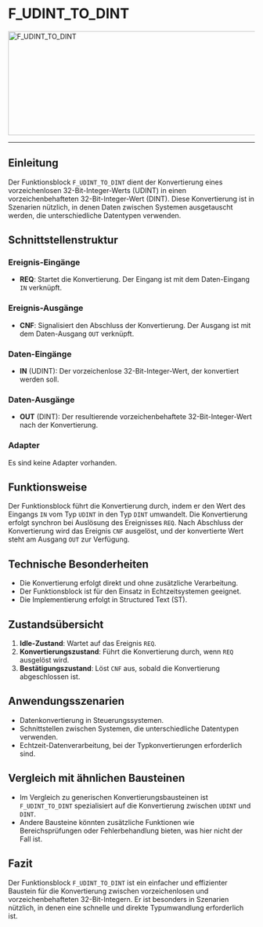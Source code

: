 # F_UDINT_TO_DINT

<img width="1454" height="212" alt="F_UDINT_TO_DINT" src="https://github.com/user-attachments/assets/c47b354a-12d3-401a-b4b6-b6e8f6493ba0" />

* * * * * * * * * *
## Einleitung
Der Funktionsblock `F_UDINT_TO_DINT` dient der Konvertierung eines vorzeichenlosen 32-Bit-Integer-Werts (UDINT) in einen vorzeichenbehafteten 32-Bit-Integer-Wert (DINT). Diese Konvertierung ist in Szenarien nützlich, in denen Daten zwischen Systemen ausgetauscht werden, die unterschiedliche Datentypen verwenden.

## Schnittstellenstruktur
### **Ereignis-Eingänge**
- **REQ**: Startet die Konvertierung. Der Eingang ist mit dem Daten-Eingang `IN` verknüpft.

### **Ereignis-Ausgänge**
- **CNF**: Signalisiert den Abschluss der Konvertierung. Der Ausgang ist mit dem Daten-Ausgang `OUT` verknüpft.

### **Daten-Eingänge**
- **IN** (UDINT): Der vorzeichenlose 32-Bit-Integer-Wert, der konvertiert werden soll.

### **Daten-Ausgänge**
- **OUT** (DINT): Der resultierende vorzeichenbehaftete 32-Bit-Integer-Wert nach der Konvertierung.

### **Adapter**
Es sind keine Adapter vorhanden.

## Funktionsweise
Der Funktionsblock führt die Konvertierung durch, indem er den Wert des Eingangs `IN` vom Typ `UDINT` in den Typ `DINT` umwandelt. Die Konvertierung erfolgt synchron bei Auslösung des Ereignisses `REQ`. Nach Abschluss der Konvertierung wird das Ereignis `CNF` ausgelöst, und der konvertierte Wert steht am Ausgang `OUT` zur Verfügung.

## Technische Besonderheiten
- Die Konvertierung erfolgt direkt und ohne zusätzliche Verarbeitung.
- Der Funktionsblock ist für den Einsatz in Echtzeitsystemen geeignet.
- Die Implementierung erfolgt in Structured Text (ST).

## Zustandsübersicht
1. **Idle-Zustand**: Wartet auf das Ereignis `REQ`.
2. **Konvertierungszustand**: Führt die Konvertierung durch, wenn `REQ` ausgelöst wird.
3. **Bestätigungszustand**: Löst `CNF` aus, sobald die Konvertierung abgeschlossen ist.

## Anwendungsszenarien
- Datenkonvertierung in Steuerungssystemen.
- Schnittstellen zwischen Systemen, die unterschiedliche Datentypen verwenden.
- Echtzeit-Datenverarbeitung, bei der Typkonvertierungen erforderlich sind.

## Vergleich mit ähnlichen Bausteinen
- Im Vergleich zu generischen Konvertierungsbausteinen ist `F_UDINT_TO_DINT` spezialisiert auf die Konvertierung zwischen `UDINT` und `DINT`.
- Andere Bausteine könnten zusätzliche Funktionen wie Bereichsprüfungen oder Fehlerbehandlung bieten, was hier nicht der Fall ist.

## Fazit
Der Funktionsblock `F_UDINT_TO_DINT` ist ein einfacher und effizienter Baustein für die Konvertierung zwischen vorzeichenlosen und vorzeichenbehafteten 32-Bit-Integern. Er ist besonders in Szenarien nützlich, in denen eine schnelle und direkte Typumwandlung erforderlich ist.

